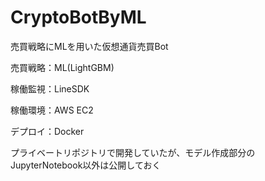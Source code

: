 # CryptoBotByML
売買戦略にMLを用いた仮想通貨売買Bot

売買戦略：ML(LightGBM)

稼働監視：LineSDK

稼働環境：AWS EC2

デプロイ：Docker

プライベートリポジトリで開発していたが、モデル作成部分のJupyterNotebook以外は公開しておく
